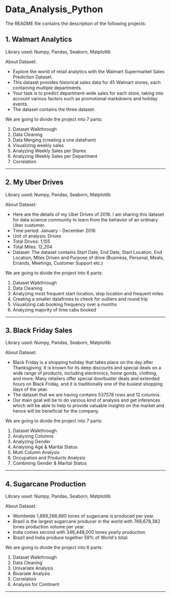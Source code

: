 # Data_Analysis_Python
The README file contains the description of the following projects:

## 1.	Walmart Analytics

 Library used: Numpy, Pandas, Seaborn, Matplotlib
 
 About Dataset:
  - Explore the world of retail analytics with the Walmart Supermarket Sales Prediction Dataset.
  - This dataset provides historical sales data for 45 Walmart stores, each containing multiple departments.
  - Your task is to predict department-wide sales for each store, taking into account various factors such as promotional markdowns and holiday events.
  - The dataset contains the three dataset.

 We are going to divide the project into 7 parts:
   1. Dataset Walkthrough
   2. Data Cleaning
   3. Data Merging (creating a one datafram)
   4. Visualizing weekly sales
   5. Analyzing Weekly Sales per Stores
   6. Analyzing Weekly Sales per Department
   7. Correlation

--------------------------------------------------------------

## 2.	My Uber Drives

 Library used: Numpy, Pandas, Seaborn, Matplotlib

 About Dataset:
 - Here are the details of my Uber Drives of 2016. I am sharing this dataset for data science community to learn from the behavior of an ordinary Uber customer.
 - Time period: January - December 2016
 - Unit of analysis: Drives
 - Total Drives: 1,155
 - Total Miles: 12,204
 - Dataset: The dataset contains Start Date, End Date, Start Location, End Location, Miles Driven and Purpose of drive (Business, Personal, Meals, Errands, Meetings, Customer Support etc.)

 We are going to divide the project into 6 parts:
   1. Dataset Walkthrough
   2. Data Cleaning
   3. Analyzing most frequent start location, stop location and frequent miles
   4. Creating a smaller datafrmes to check for outliers and round trip
   5. Visualizing cab booking frequency over a months
   6. Analyzing majority of time cabs booked

------------------------------------------------------------------

## 3. Black Friday Sales

  Library used: Numpy, Pandas, Seaborn, Matplotlib

 About Dataset:
 - Black Friday is a shopping holiday  that takes place on the day after Thanksgiving. It is known for its deep discounts and special deals on a wide range of products, including electronics, home goods, clothing, and more. Many retailers offer special doorbuster deals and extended hours on Black Friday, and it is traditionally one of the busiest shopping days of the year. 
- The dataset that we are having contains 537578 rows and 12 columns.
- Our main goal will be to do various kind of analysis and get inferences which will be able to help to provide valuable insights on the market and hence will be beneficial for the company.
 
 We are going to divide the project into 7 parts:
   1. Dataset Walkthrough
   2. Analyzing Columns
   3. Analyzing Gender
   4. Analysing Age & Marital Status
   5. Multi Column Analysis
   6. Occupation and Products Analysis
   7. Combining Gender & Marital Status

------------------------------------------------------------


## 4.	Sugarcane Production

  Library used: Numpy, Pandas, Seaborn, Matplotlib

  About Dataset:
  - Worldwide 1,889,268,880 tones of sugarcane is produced per year.
  - Brazil is the largest sugarcane producer in the world with 768,678,382 tones production volume per year.
  - India comes second with 348,448,000 tones yearly production.
  - Brazil and India produce together 59% of World's total.

 We are going to divide the project into 6 parts:
   1. Dataset Walkthrough
   2. Data Cleaning
   3. Univariate Analysis
   4. Bivariate Analysis
   5. Correlation
   6. Analysis for Continent

------------------------------------------------------------------




